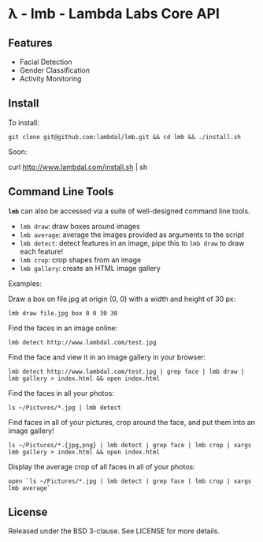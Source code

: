 λ - lmb - Lambda Labs Core API
======

## Features

- Facial Detection
- Gender Classification
- Activity Monitoring

## Install


To install:

```
git clone git@github.com:lambdal/lmb.git && cd lmb && ./install.sh
```

Soon:

curl http://www.lambdal.com/install.sh | sh

## Command Line Tools

**```lmb```** can also be accessed via a suite of well-designed command line tools.

- ```lmb draw```: draw boxes around images
- ```lmb average```: average the images provided as arguments to the script
- ```lmb detect```: detect features in an image, pipe this to ```lmb draw``` to draw each feature!
- ```lmb crop```: crop shapes from an image
- ```lmb gallery```: create an HTML image gallery

Examples:

Draw a box on file.jpg at origin (0, 0) with a width and height of 30 px:
```
lmb draw file.jpg box 0 0 30 30
```

Find the faces in an image online:
```
lmb detect http://www.lambdal.com/test.jpg
```

Find the face and view it in an image gallery in your browser:
```
lmb detect http://www.lambdal.com/test.jpg | grep face | lmb draw | lmb gallery > index.html && open index.html
```

Find the faces in all your photos:
```
ls ~/Pictures/*.jpg | lmb detect
```

Find faces in all of your pictures, crop around the face, and put them into an image gallery!
```
ls ~/Pictures/*.{jpg,png} | lmb detect | grep face | lmb crop | xargs lmb gallery > index.html && open index.html
```

Display the average crop of all faces in all of your photos:
```
open `ls ~/Pictures/*.jpg | lmb detect | grep face | lmb crop | xargs lmb average`
```



## License

Released under the BSD 3-clause. See LICENSE for more details.
